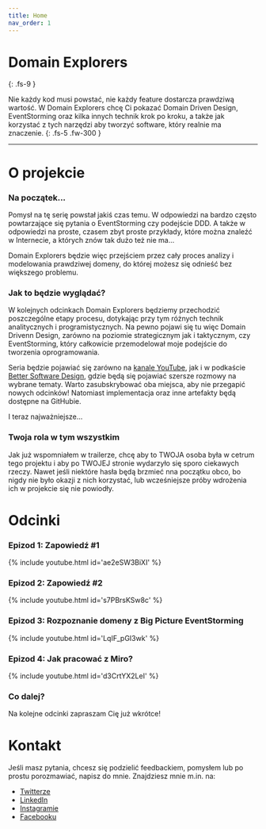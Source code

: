 ```yaml
---
title: Home
nav_order: 1
---
```


# Domain Explorers
{: .fs-9 }

Nie każdy kod musi powstać, nie każdy feature dostarcza prawdziwą wartość. W Domain Explorers chcę Ci pokazać Domain Driven Design, EventStorming oraz kilka innych technik krok po kroku, a także jak korzystać z tych narzędzi aby tworzyć software, który realnie ma znaczenie.
{: .fs-5 .fw-300 }

---

# O projekcie

### Na początek...

Pomysł na tę serię powstał jakiś czas temu. W odpowiedzi na bardzo często powtarzające się pytania o EventStorming czy podejście DDD. A także w odpowiedzi na proste, czasem zbyt proste przykłady, które można znaleźć w Internecie, a których znów tak dużo też nie ma... 

Domain Explorers będzie więc przejściem przez cały proces analizy i modelowania prawdziwej domeny, do której możesz się odnieść bez większego problemu. 

### Jak to będzie wyglądać?

W kolejnych odcinkach Domain Explorers będziemy przechodzić poszczególne etapy procesu, dotykając przy tym różnych technik analitycznych i programistycznych. Na pewno pojawi się tu więc Domain Drivenn Design, zarówno na poziomie strategicznym jak i taktycznym, czy EventStorming, który całkowicie przemodelował moje podejście do tworzenia oprogramowania. 

Seria będzie pojawiać się zarówno na [kanale YouTube](https://www.youtube.com/c/MariuszGil), jak i w podkaście [Better Software Design](https://bettersoftwaredesign.pl), gdzie będą się pojawiać szersze rozmowy na wybrane tematy. Warto zasubskrybować oba miejsca, aby nie przegapić nowych odcinków! Natomiast implementacja oraz inne artefakty będą dostępne na GitHubie.

I teraz najważniejsze...

### Twoja rola w tym wszystkim

Jak już wspomniałem w trailerze, chcę aby to TWOJA osoba była w cetrum tego projektu i aby po TWOJEJ stronie wydarzyło się sporo ciekawych rzeczy. Nawet jeśli niektóre hasła będą brzmieć nna początku obco, bo nigdy nie było okazji z nich korzystać, lub wcześniejsze próby wdrożenia ich w projekcie się nie powiodły.

# Odcinki

### Epizod 1: Zapowiedź #1

{% include youtube.html id='ae2eSW3BiXI' %}

### Epizod 2: Zapowiedź #2

{% include youtube.html id='s7PBrsKSw8c' %}

### Epizod 3: Rozpoznanie domeny z Big Picture EventStorming

{% include youtube.html id='LqIF_pGI3wk' %}

### Epizod 4: Jak pracować z Miro?

{% include youtube.html id='d3CrtYX2LeI' %}

### Co dalej?

Na kolejne odcinki zapraszam Cię już wkrótce!

# Kontakt

Jeśli masz pytania, chcesz się podzielić feedbackiem, pomysłem lub po prostu porozmawiać, napisz do mnie. Znajdziesz mnie m.in. na:

- [Twitterze](https://twitter.com/mariuszgil)
- [LinkedIn](https://www.linkedin.com/in/mariuszgil/)
- [Instagramie](https://www.instagram.com/mariuszgil_dev/)
- [Facebooku](https://www.facebook.com/mariusz.gil)
